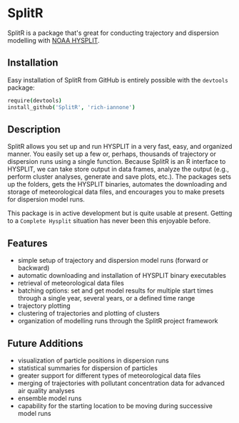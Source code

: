 SplitR
======

SplitR is a package that's great for conducting trajectory and dispersion modelling with [NOAA HYSPLIT](http://ready.arl.noaa.gov/HYSPLIT.php).

## Installation

Easy installation of SplitR from GitHub is entirely possible with the `devtools` package:

```coffee
require(devtools)
install_github('SplitR', 'rich-iannone')
```

## Description

SplitR allows you set up and run HYSPLIT in a very fast, easy, and organized manner. You easily set up a few or, perhaps, thousands of trajectory or dispersion runs using a single function. Because SplitR is an R interface to HYSPLIT, we can take store output in data frames, analyze the output (e.g., perform cluster analyses, generate and save plots, etc.). The packages sets up the folders, gets the HYSPLIT binaries, automates the downloading and storage of meteorological data files, and encourages you to make presets for dispersion model runs.

This package is in active development but is quite usable at present. Getting to a `Complete Hysplit` situation has never been this enjoyable before.


## Features

- simple setup of trajectory and dispersion model runs (forward or backward)
- automatic downloading and installation of HYSPLIT binary executables
- retrieval of meteorological data files
- batching options: set and get model results for multiple start times through a single year, several years, or a defined time range
- trajectory plotting
- clustering of trajectories and plotting of clusters
- organization of modelling runs through the SplitR project framework

## Future Additions

- visualization of particle positions in dispersion runs
- statistical summaries for dispersion of particles
- greater support for different types of meteorological data files
- merging of trajectories with pollutant concentration data for advanced air quality analyses
- ensemble model runs
- capability for the starting location to be moving during successive model runs


